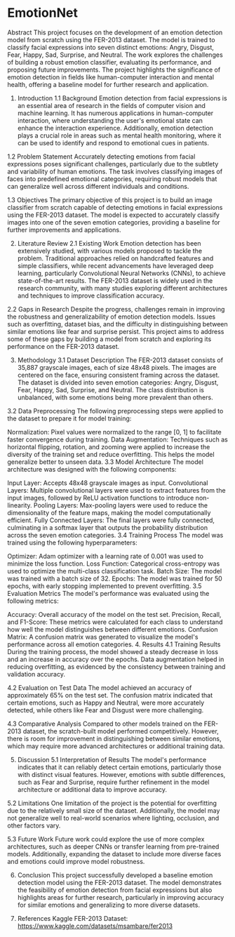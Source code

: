 # EmotionNet


Abstract
This project focuses on the development of an emotion detection model from scratch using the FER-2013 dataset. The model is trained to classify facial expressions into seven distinct emotions: Angry, Disgust, Fear, Happy, Sad, Surprise, and Neutral. The work explores the challenges of building a robust emotion classifier, evaluating its performance, and proposing future improvements. The project highlights the significance of emotion detection in fields like human-computer interaction and mental health, offering a baseline model for further research and application.

1. Introduction
1.1 Background
Emotion detection from facial expressions is an essential area of research in the fields of computer vision and machine learning. It has numerous applications in human-computer interaction, where understanding the user's emotional state can enhance the interaction experience. Additionally, emotion detection plays a crucial role in areas such as mental health monitoring, where it can be used to identify and respond to emotional cues in patients.

1.2 Problem Statement
Accurately detecting emotions from facial expressions poses significant challenges, particularly due to the subtlety and variability of human emotions. The task involves classifying images of faces into predefined emotional categories, requiring robust models that can generalize well across different individuals and conditions.

1.3 Objectives
The primary objective of this project is to build an image classifier from scratch capable of detecting emotions in facial expressions using the FER-2013 dataset. The model is expected to accurately classify images into one of the seven emotion categories, providing a baseline for further improvements and applications.

2. Literature Review
2.1 Existing Work
Emotion detection has been extensively studied, with various models proposed to tackle the problem. Traditional approaches relied on handcrafted features and simple classifiers, while recent advancements have leveraged deep learning, particularly Convolutional Neural Networks (CNNs), to achieve state-of-the-art results. The FER-2013 dataset is widely used in the research community, with many studies exploring different architectures and techniques to improve classification accuracy.

2.2 Gaps in Research
Despite the progress, challenges remain in improving the robustness and generalizability of emotion detection models. Issues such as overfitting, dataset bias, and the difficulty in distinguishing between similar emotions like fear and surprise persist. This project aims to address some of these gaps by building a model from scratch and exploring its performance on the FER-2013 dataset.

3. Methodology
3.1 Dataset Description
The FER-2013 dataset consists of 35,887 grayscale images, each of size 48x48 pixels. The images are centered on the face, ensuring consistent framing across the dataset. The dataset is divided into seven emotion categories: Angry, Disgust, Fear, Happy, Sad, Surprise, and Neutral. The class distribution is unbalanced, with some emotions being more prevalent than others.

3.2 Data Preprocessing
The following preprocessing steps were applied to the dataset to prepare it for model training:

Normalization: Pixel values were normalized to the range [0, 1] to facilitate faster convergence during training.
Data Augmentation: Techniques such as horizontal flipping, rotation, and zooming were applied to increase the diversity of the training set and reduce overfitting. This helps the model generalize better to unseen data.
3.3 Model Architecture
The model architecture was designed with the following components:

Input Layer: Accepts 48x48 grayscale images as input.
Convolutional Layers: Multiple convolutional layers were used to extract features from the input images, followed by ReLU activation functions to introduce non-linearity.
Pooling Layers: Max-pooling layers were used to reduce the dimensionality of the feature maps, making the model computationally efficient.
Fully Connected Layers: The final layers were fully connected, culminating in a softmax layer that outputs the probability distribution across the seven emotion categories.
3.4 Training Process
The model was trained using the following hyperparameters:

Optimizer: Adam optimizer with a learning rate of 0.001 was used to minimize the loss function.
Loss Function: Categorical cross-entropy was used to optimize the multi-class classification task.
Batch Size: The model was trained with a batch size of 32.
Epochs: The model was trained for 50 epochs, with early stopping implemented to prevent overfitting.
3.5 Evaluation Metrics
The model's performance was evaluated using the following metrics:

Accuracy: Overall accuracy of the model on the test set.
Precision, Recall, and F1-Score: These metrics were calculated for each class to understand how well the model distinguishes between different emotions.
Confusion Matrix: A confusion matrix was generated to visualize the model's performance across all emotion categories.
4. Results
4.1 Training Results
During the training process, the model showed a steady decrease in loss and an increase in accuracy over the epochs. Data augmentation helped in reducing overfitting, as evidenced by the consistency between training and validation accuracy.

4.2 Evaluation on Test Data
The model achieved an accuracy of approximately 65% on the test set. The confusion matrix indicated that certain emotions, such as Happy and Neutral, were more accurately detected, while others like Fear and Disgust were more challenging.

4.3 Comparative Analysis
Compared to other models trained on the FER-2013 dataset, the scratch-built model performed competitively. However, there is room for improvement in distinguishing between similar emotions, which may require more advanced architectures or additional training data.

5. Discussion
5.1 Interpretation of Results
The model's performance indicates that it can reliably detect certain emotions, particularly those with distinct visual features. However, emotions with subtle differences, such as Fear and Surprise, require further refinement in the model architecture or additional data to improve accuracy.

5.2 Limitations
One limitation of the project is the potential for overfitting due to the relatively small size of the dataset. Additionally, the model may not generalize well to real-world scenarios where lighting, occlusion, and other factors vary.

5.3 Future Work
Future work could explore the use of more complex architectures, such as deeper CNNs or transfer learning from pre-trained models. Additionally, expanding the dataset to include more diverse faces and emotions could improve model robustness.

6. Conclusion
This project successfully developed a baseline emotion detection model using the FER-2013 dataset. The model demonstrates the feasibility of emotion detection from facial expressions but also highlights areas for further research, particularly in improving accuracy for similar emotions and generalizing to more diverse datasets.

7. References
Kaggle FER-2013 Dataset: https://www.kaggle.com/datasets/msambare/fer2013
